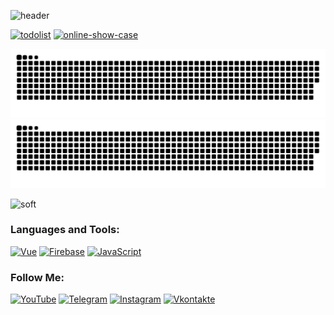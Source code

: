 <!-- [![Header](https://github.com/Quantum-PizZzA/Quantum-PizZzA/tree/main/assets/header.png)](https://www.shpavda.com/) -->

![header](https://capsule-render.vercel.app/api?type=waving&color=gradient&height=256&section=header&text=Hello%20World!&fontSize=75&animation=fadeIn&fontAlignY=38&desc=Welcome%20to%20my%20GitHub%20profile!%20Put%20stars,%20fork%20and%20contribute!&descAlignY=51&descAlign=62)

[![todolist](https://img.shields.io/badge/-todolist-090909?style=for-the-badge&logo=todolist&logoColor=B4068E)](https://todolist-betaio-quantum-r.vercel.app/)
[![online-show-case](https://img.shields.io/badge/-OnlineShowCase-090909?style=for-the-badge&logo=online-show-case&logoColor=4F7DB3)](https://online-show-case.vercel.app/)

![github contribution grid snake animation](https://raw.githubusercontent.com/teuchezh/teuchezh/output/github-contribution-grid-snake-dark.svg#gh-dark-mode-only)![github contribution grid snake animation](https://raw.githubusercontent.com/teuchezh/teuchezh/output/github-contribution-grid-snake.svg#gh-light-mode-only)

![soft](https://capsule-render.vercel.app/api?type=soft&color=gradient&text=Come%20again!&fontSize=40&animation=twinkling)

### Languages and Tools:

[![Vue](https://img.shields.io/badge/-Vue-090909?style=for-the-badge&logo=Vue.js&logoColor=42B784)](https://vuejs.org/guide/introduction.html)
[![Firebase](https://img.shields.io/badge/-Firebase-090909?style=for-the-badge&logo=firebase&logoColor=F8C52C)](https://firebase.google.com/docs/guides)
[![JavaScript](https://img.shields.io/badge/-JavaScript-090909?style=for-the-badge&logo=JavaScript&logoColor=E9D54D)](https://javascript.info/)

<!--
![Flutter](https://img.shields.io/badge/-Flutter-090909?style=for-the-badge&logo=flutter&logoColor=47C5FB)
![TensorFlow](https://img.shields.io/badge/-TensorFlow-090909?style=for-the-badge&logo=tensorflow&logoColor=F88C00)
![Dart](https://img.shields.io/badge/-Dart-090909?style=for-the-badge&logo=dart&logoColor=097CDB)
![.Net](https://img.shields.io/badge/-Framework-090909?style=for-the-badge&logo=.net&logoColor=E5D3FF)
![C++](https://img.shields.io/badge/-C++-090909?style=for-the-badge&logo=C%2b%2b&logoColor=6296CC)
-->

### Follow Me:

[![YouTube](https://img.shields.io/badge/-YouTube-090909?style=for-the-badge&logo=YouTube&logoColor=FF0000)](https://www.youtube.com/sergeyisanin)
[![Telegram](https://img.shields.io/badge/-Telegram-090909?style=for-the-badge&logo=telegram&logoColor=27A0D9)](https://t.me/i5anin)
[![Instagram](https://img.shields.io/badge/-Instagram-090909?style=for-the-badge&logo=instagram&logoColor=B4068E)](https://www.instagram.com/i5anin)
[![Vkontakte](https://img.shields.io/badge/-Vkontakte-090909?style=for-the-badge&logo=Vk&logoColor=4F7DB3)](https://vk.com/i5anin)

<!-- [![Twitter](https://img.shields.io/badge/-Twitter-090909?style=for-the-badge&logo=Twitter&logoColor=1C9DEB)](https://twitter.com/i5anin)
[![Facebook](https://img.shields.io/badge/-Facebook-090909?style=for-the-badge&logo=Facebook&logoColor=1195F5)](https://www.facebook.com/i5anin) -->

<!--
[![LinkedIn](https://img.shields.io/badge/-LinkedIn-090909?style=for-the-badge&logo=linkedin&logoColor=007BB6)](https://www.linkedin.com/in/alexeyshpavda)
-->

